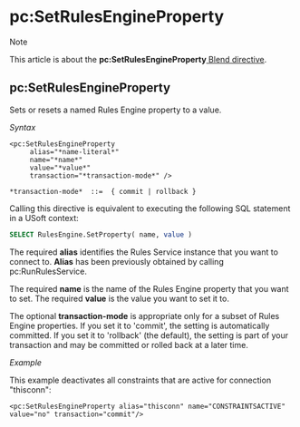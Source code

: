 # pc:SetRulesEngineProperty



> [!NOTE]
> This article is about the **pc:SetRulesEngineProperty**[ Blend directive](/docs/Repositories/Blend%20directives).

## **pc:SetRulesEngineProperty**

Sets or resets a named Rules Engine property to a value.

*Syntax*
 

```
<pc:SetRulesEngineProperty
     alias="*name-literal*"
     name="*name*"
     value="*value*"
     transaction="*transaction-mode*" />

*transaction-mode*  ::=  { commit | rollback }
```

Calling this directive is equivalent to executing the following SQL statement in a USoft context:

```sql
SELECT RulesEngine.SetProperty( name, value )
```

The required **alias** identifies the Rules Service instance that you want to connect to. **Alias** has been previously obtained by calling pc:RunRulesService.

The required **name** is the name of the Rules Engine property that you want to set. The required **value** is the value you want to set it to.

The optional **transaction-mode** is appropriate only for a subset of Rules Engine properties. If you set it to 'commit', the setting is automatically committed. If you set it to 'rollback' (the default), the setting is part of your transaction and may be committed or rolled back at a later time.

*Example*

This example deactivates all constraints that are active for connection "thisconn":

```language-xml
<pc:SetRulesEngineProperty alias="thisconn" name="CONSTRAINTSACTIVE" value="no" transaction="commit"/>
```

 
